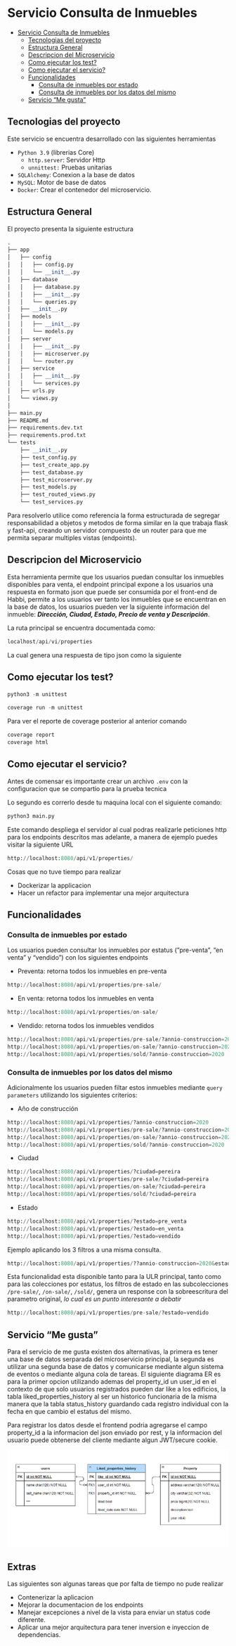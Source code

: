 # Servicio Consulta de Inmuebles
- [Servicio Consulta de Inmuebles](#servicio-consulta-de-inmuebles)
  - [Tecnologias del proyecto](#tecnologias-del-proyecto)
  - [Estructura General](#estructura-general)
  - [Descripcion del Microservicio](#descripcion-del-microservicio)
  - [Como ejecutar los test?](#como-ejecutar-los-test)
  - [Como ejecutar el servicio?](#como-ejecutar-el-servicio)
  - [Funcionalidades](#funcionalidades)
    - [Consulta de inmuebles por estado](#consulta-de-inmuebles-por-estado)
    - [Consulta de inmuebles por los datos del mismo](#consulta-de-inmuebles-por-los-datos-del-mismo)
  - [Servicio “Me gusta”](#servicio-me-gusta)

## Tecnologias del proyecto

Este servicio se encuentra desarrollado con las siguientes herramientas

- `Python 3.9` (librerias Core)
    - `http.server`: Servidor Http
    - `unnittest:` Pruebas unitarias
- `SQLAlchemy`:  Conexion a la base de datos
- `MySQL`: Motor de base de datos
- `Docker`: Crear el contenedor del microservicio.

## Estructura General

El proyecto presenta la siguiente estructura

```python
.
├── app
│   ├── config
│   │   ├── config.py
│   │   └── __init__.py
│   ├── database
│   │   ├── database.py
│   │   ├── __init__.py
│   │   └── queries.py
│   ├── __init__.py
│   ├── models
│   │   ├── __init__.py
│   │   └── models.py
│   ├── server
│   │   ├── __init__.py
│   │   ├── microserver.py
│   │   └── router.py
│   ├── service
│   │   ├── __init__.py
│   │   └── services.py
│   ├── urls.py
│   └── views.py
│
├── main.py
├── README.md
├── requirements.dev.txt
├── requirements.prod.txt
└── tests
    ├── __init__.py
    ├── test_config.py
    ├── test_create_app.py
    ├── test_database.py
    ├── test_microserver.py
    ├── test_models.py
    ├── test_routed_views.py
    └── test_services.py
```

Para resolverlo utilice como referencia la forma estructurada de segregar responsabilidad a objetos y metodos de forma similar en la que trabaja flask y fast-api, creando un servidor compuesto de un router para que me permita separar multiples vistas (endpoints). 

## Descripcion del Microservicio

Esta herramienta permite que los usuarios puedan consultar los inmuebles disponibles para venta, el endpoint principal expone a los usuarios una respuesta en formato json que puede ser consumida por el front-end de Habbi, permite a los usuarios ver tanto los inmuebles que se encuentran en la base de datos, los usuarios pueden ver la siguiente información del inmueble: ***Dirección, Ciudad, Estado, Precio de venta y Descripción***.

La ruta principal se encuentra documentada como:

```python
localhost/api/vi/properties
```

La cual genera una respuesta de tipo json como la siguiente

## Como ejecutar los test?

```python
python3 -m unittest
```

```python
coverage run -m unittest
```

Para ver el reporte de coverage posterior al anterior comando

```python
coverage report
coverage html
```

## Como ejecutar el servicio?

Antes de comensar es importante crear un archivo `.env` con la configuracion que se compartio para la prueba tecnica 

Lo segundo es correrlo desde tu maquina local con el siguiente comando:

```python
python3 main.py
```

Este comando despliega el servidor al cual podras realizarle peticiones http para los endpoints descritos mas adelante, a manera de ejemplo puedes visitar la siguiente URL

```python
http://localhost:8080/api/v1/properties/
```

Cosas que no tuve tiempo para realizar

- Dockerizar la applicacion
- Hacer un refactor para implementar una mejor arquitectura

## Funcionalidades

### Consulta de inmuebles por estado

Los usuarios pueden consultar los inmuebles por estatus (”pre-venta”, “en venta” y “vendido”) con los siguientes endpoints

- Preventa: retorna todos los inmuebles en pre-venta

```python
http://localhost:8080/api/v1/properties/pre-sale/
```

- En venta: retorna todos los inmuebles en venta

```python
http://localhost:8080/api/v1/properties/on-sale/

```

- Vendido: retorna todos los inmuebles vendidos

```python
http://localhost:8080/api/v1/properties/pre-sale/?annio-construccion=2020
http://localhost:8080/api/v1/properties/on-sale/?annio-construccion=2020
http://localhost:8080/api/v1/properties/sold/?annio-construccion=2020
```

### Consulta de inmuebles por los datos del mismo

Adicionalmente los usuarios pueden filtar estos inmuebles mediante `query parameters` utilizando los siguientes criterios:

- Año de construcción

```python
http://localhost:8080/api/v1/properties/?annio-construccion=2020
http://localhost:8080/api/v1/properties/pre-sale/?annio-construccion=2020
http://localhost:8080/api/v1/properties/on-sale/?annio-construccion=2020
http://localhost:8080/api/v1/properties/sold/?annio-construccion=2020
```

- Ciudad

```python
http://localhost:8080/api/v1/properties/?ciudad=pereira
http://localhost:8080/api/v1/properties/pre-sale/?ciudad=pereira
http://localhost:8080/api/v1/properties/on-sale/?ciudad=pereira
http://localhost:8080/api/v1/properties/sold/?ciudad=pereira
```

- Estado

```python
http://localhost:8080/api/v1/properties/?estado=pre_venta
http://localhost:8080/api/v1/properties/?estado=en_venta
http://localhost:8080/api/v1/properties/?estado=vendido
```

Ejemplo aplicando los 3 filtros a una misma consulta.

```python
http://localhost:8080/api/v1/properties/??annio-construccion=2020&estado=vendido&ciudad=pereira
```

Esta funcionalidad esta disponible tanto para la ULR principal, tanto como para las colecciones por estatus, los filtros de estado en las subcolecciones `/pre-sale/`, `/on-sale/`, `/sold/`, genera un response con la sobreescritura del parametro original, *lo cual es un punto interesante a debatir*

```python
http://localhost:8080/api/v1/properties/pre-sale/?estado=vendido
```

## Servicio “Me gusta”

Para el servicio de me gusta existen dos alternativas, la primera es tener una base de datos serparada del microservicio principal, la segunda es utilizar una segunda base de datos y comunicarse mediante algun sistema de eventos o mediante alguna cola de tareas. El siguiente diagrama ER es para la primer opcion utilizando ademas del property_id un user_id en el contexto de que solo usuarios registrados pueden dar like a los edificios, la tabla liked_properties_history al ser un historico funcionaria de la misma manera que la tabla status_history guardando cada registro individual con la fecha en que cambio el estatus del mismo.

Para registrar los datos desde el frontend podria agregarse el campo property_id a la informacion del json enviado por rest, y la informacion del usuario puede obtenerse del cliente mediante algun JWT/secure cookie.


[![likes-services](./notes/src/likes-er.png)](./notes/src/likes-er.png)


## Extras

Las siguientes son algunas tareas que por falta de tiempo no pude realizar

- Contenerizar la aplicacion
- Mejorar la documentacion de los endpoints
- Manejar excepciones a nivel de la vista para enviar un status code diferente.
- Aplicar una mejor arquitectura para tener inversion e inyeccion de dependencias.